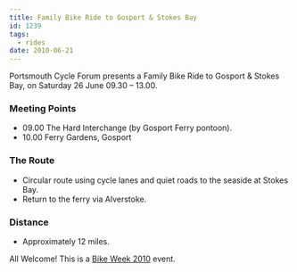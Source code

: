 ```yaml
---
title: Family Bike Ride to Gosport & Stokes Bay
id: 1239
tags:
  - rides
date: 2010-06-21
---
```


Portsmouth Cycle Forum presents a Family Bike Ride to Gosport & Stokes Bay, on Saturday 26 June 09.30 – 13.00.

### Meeting Points

* 09.00 The Hard Interchange (by Gosport Ferry pontoon).
* 10.00 Ferry Gardens, Gosport

### The Route

* Circular route using cycle lanes and quiet roads to the seaside at Stokes Bay.
* Return to the ferry via Alverstoke.

### Distance 

* Approximately 12 miles.

All Welcome!  This is a [Bike Week 2010](http://www.bikeweek.org.uk/) event.
